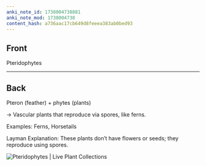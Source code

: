 ```yaml
---
anki_note_id: 1738004738881
anki_note_mod: 1738004738
content_hash: a736aac17cb649d8feeea383ab0bed93
---
```


## Front

Pteridophytes

<hr/>

## Back

Pteron (feather) + phytes (plants)  
  
→ Vascular plants that reproduce via spores, like ferns.  
  
Examples: Ferns, Horsetails  
  
Layman Explanation: These plants don’t have flowers or seeds; they reproduce using spores.  
  
![Pteridophytes | Live Plant Collections](images-5ba10884e9addff1c167dc37b9fea81673e0345f.jpg)